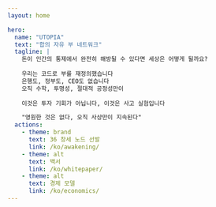 ```yaml
---
layout: home

hero:
  name: "UTOPIA"
  text: "합의 자유 부 네트워크"
  tagline: |
    돈이 인간의 통제에서 완전히 해방될 수 있다면 세상은 어떻게 될까요?
    
    우리는 코드로 부를 재정의했습니다
    은행도, 정부도, CEO도 없습니다
    오직 수학, 투명성, 절대적 공정성만이
    
    이것은 투자 기회가 아닙니다, 이것은 사고 실험입니다

    "영원한 것은 없다, 오직 사상만이 지속된다"
  actions:
    - theme: brand
      text: 36 창세 노드 선발
      link: /ko/awakening/
    - theme: alt
      text: 백서
      link: /ko/whitepaper/
    - theme: alt
      text: 경제 모델
      link: /ko/economics/
---
```


<ParticlesBackground />
